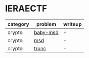 # IERAECTF

category | problem | writeup
--- | --- | ---
crypto | [baby-msd](crypto/baby-msd) | -
crypto | [msd](crypto/msd) | -
crypto | [trunc](crypto/trunc) | -
